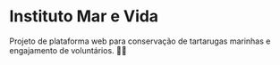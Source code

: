 # Instituto Mar e Vida
Projeto de plataforma web para conservação de tartarugas marinhas e engajamento de voluntários. 🌊🐢
